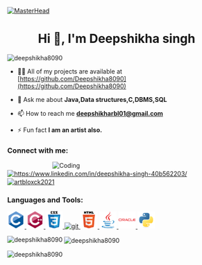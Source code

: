 [![MasterHead](https://res.cloudinary.com/practicaldev/image/fetch/s--2bZIjPGC--/c_limit%2Cf_auto%2Cfl_progressive%2Cq_66%2Cw_880/https://dev-to-uploads.s3.amazonaws.com/i/d4tvukbt5mra37cvwklk.gif)](https://deepshikha8090.io)
<h1 align="center">Hi 👋, I'm Deepshikha singh</h1>
<p align="left"> <img src="https://komarev.com/ghpvc/?username=deepshikha8090&label=Profile%20views&color=0e75b6&style=flat" alt="deepshikha8090" /> </p>

- 👨‍💻 All of my projects are available at [https://github.com/Deepshikha8090](https://github.com/Deepshikha8090)

- 💬 Ask me about **Java,Data structures,C,DBMS,SQL**

- 📫 How to reach me **deepshikharbl01@gmail.com**

- ⚡ Fun fact **I am an artist also.**

<h3 align="left">Connect with me:</h3>
<img align="right" alt="Coding" width="400" src="https://tenor.com/view/coding-gif-25183725">
<p align="left">
<a href="https://linkedin.com/in/https://www.linkedin.com/in/deepshikha-singh-40b562203/" target="blank"><img align="center" src="https://raw.githubusercontent.com/rahuldkjain/github-profile-readme-generator/master/src/images/icons/Social/linked-in-alt.svg" alt="https://www.linkedin.com/in/deepshikha-singh-40b562203/" height="30" width="40" /></a>
<a href="https://instagram.com/artbloxck2021" target="blank"><img align="center" src="https://raw.githubusercontent.com/rahuldkjain/github-profile-readme-generator/master/src/images/icons/Social/instagram.svg" alt="artbloxck2021" height="30" width="40" /></a>
</p>
<h3 align="left">Languages and Tools:</h3>
<p align="left"> <a href="https://www.cprogramming.com/" target="_blank" rel="noreferrer"> <img src="https://raw.githubusercontent.com/devicons/devicon/master/icons/c/c-original.svg" alt="c" width="40" height="40"/> </a> <a href="https://www.w3schools.com/cpp/" target="_blank" rel="noreferrer"> <img src="https://raw.githubusercontent.com/devicons/devicon/master/icons/cplusplus/cplusplus-original.svg" alt="cplusplus" width="40" height="40"/> </a> <a href="https://www.w3schools.com/css/" target="_blank" rel="noreferrer"> <img src="https://raw.githubusercontent.com/devicons/devicon/master/icons/css3/css3-original-wordmark.svg" alt="css3" width="40" height="40"/> </a> <a href="https://git-scm.com/" target="_blank" rel="noreferrer"> <img src="https://www.vectorlogo.zone/logos/git-scm/git-scm-icon.svg" alt="git" width="40" height="40"/> </a> <a href="https://www.w3.org/html/" target="_blank" rel="noreferrer"> <img src="https://raw.githubusercontent.com/devicons/devicon/master/icons/html5/html5-original-wordmark.svg" alt="html5" width="40" height="40"/> </a> <a href="https://www.java.com" target="_blank" rel="noreferrer"> <img src="https://raw.githubusercontent.com/devicons/devicon/master/icons/java/java-original.svg" alt="java" width="40" height="40"/> </a> <a href="https://www.oracle.com/" target="_blank" rel="noreferrer"> <img src="https://raw.githubusercontent.com/devicons/devicon/master/icons/oracle/oracle-original.svg" alt="oracle" width="40" height="40"/> </a> <a href="https://www.python.org" target="_blank" rel="noreferrer"> <img src="https://raw.githubusercontent.com/devicons/devicon/master/icons/python/python-original.svg" alt="python" width="40" height="40"/> </a> </p>

<p><img align="left" src="https://github-readme-stats.vercel.app/api/top-langs?username=deepshikha8090&show_icons=true&locale=en&layout=compact" alt="deepshikha8090" /></p>

<p>&nbsp;<img align="center" src="https://github-readme-stats.vercel.app/api?username=deepshikha8090&show_icons=true&locale=en" alt="deepshikha8090" /></p>

<p><img align="center" src="https://github-readme-streak-stats.herokuapp.com/?user=deepshikha8090&" alt="deepshikha8090" /></p>
